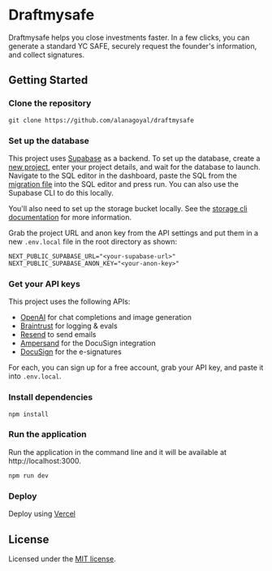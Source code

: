 # Draftmysafe

Draftmysafe helps you close investments faster. In a few clicks, you can generate a standard YC SAFE, securely request the founder's information, and collect signatures.

## Getting Started

### Clone the repository

`git clone https://github.com/alanagoyal/draftmysafe`

### Set up the database
This project uses [Supabase](https://supabase.com) as a backend. To set up the database, create a [new project](https://database.new), enter your project details, and wait for the database to launch. Navigate to the SQL editor in the dashboard, paste the SQL from the [migration file](https://github.com/alanagoyal/draftmysafe/blob/main/supabase/migrations) into the SQL editor and press run. You can also use the Supabase CLI to do this locally.

You'll also need to set up the storage bucket locally. See the [storage cli documentation](https://supabase.com/docs/reference/cli/supabase-storage-cp) for more information.

Grab the project URL and anon key from the API settings and put them in a new `.env.local` file in the root directory as shown:
```
NEXT_PUBLIC_SUPABASE_URL="<your-supabase-url>" 
NEXT_PUBLIC_SUPABASE_ANON_KEY="<your-anon-key>"
```

### Get your API keys
This project uses the following APIs:
- [OpenAI](https://openai.com) for chat completions and image generation
- [Braintrust](https://braintrustdata.com) for logging & evals
- [Resend](https://resend.com/) to send emails
- [Ampersand](https://withampersand.com) for the DocuSign integration
- [DocuSign](https://www.docusign.com/) for the e-signatures

For each, you can sign up for a free account, grab your API key, and paste it into `.env.local`.

### Install dependencies

`npm install`

### Run the application

Run the application in the command line and it will be available at http://localhost:3000.

`npm run dev`

### Deploy

Deploy using [Vercel](https://vercel.com)

## License

Licensed under the [MIT license](https://github.com/alanagoyal/draftmysafe/blob/main/LICENSE.md).
